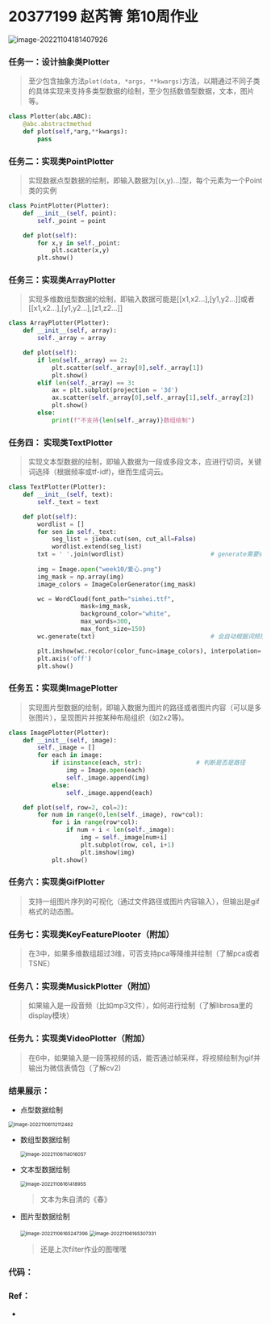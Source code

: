 # 20377199 赵芮箐 第10周作业

![image-20221104181407926](C:\Users\DELL\AppData\Roaming\Typora\typora-user-images\image-20221104181407926.png)

### 任务一：设计抽象类Plotter

> 至少包含抽象方法`plot(data, *args, **kwargs)`方法，以期通过不同子类的具体实现来支持多类型数据的绘制，至少包括数值型数据，文本，图片等。

```python
class Plotter(abc.ABC):
    @abc.abstractmethod
    def plot(self,*arg,**kwargs):
        pass
```

### 任务二：实现类PointPlotter

> 实现数据点型数据的绘制，即输入数据为[(x,y)...]型，每个元素为一个Point类的实例

```python
class PointPlotter(Plotter):
    def __init__(self, point):
        self._point = point

    def plot(self):
        for x,y in self._point:
            plt.scatter(x,y)
        plt.show()
```

### 任务三：实现类ArrayPlotter

> 实现多维数组型数据的绘制，即输入数据可能是[[x1,x2...],[y1,y2...]]或者[[x1,x2...],[y1,y2...],[z1,z2...]]

```python
class ArrayPlotter(Plotter):
    def __init__(self, array):
        self._array = array

    def plot(self):
        if len(self._array) == 2:
            plt.scatter(self._array[0],self._array[1])
            plt.show()
        elif len(self._array) == 3:
            ax = plt.subplot(projection = '3d')
            ax.scatter(self._array[0],self._array[1],self._array[2])
            plt.show()
        else:
            print(f"不支持{len(self._array)}数组绘制")
```

### 任务四： 实现类TextPlotter

> 实现文本型数据的绘制，即输入数据为一段或多段文本，应进行切词，关键词选择（根据频率或tf-idf)，继而生成词云。

```python
class TextPlotter(Plotter):
    def __init__(self, text):
        self._text = text

    def plot(self):
        wordlist = []
        for sen in self._text:
            seg_list = jieba.cut(sen, cut_all=False)
            wordlist.extend(seg_list)
        txt = ' '.join(wordlist)						# generate需要string
        
        img = Image.open("week10/爱心.png")
        img_mask = np.array(img)
        image_colors = ImageColorGenerator(img_mask)

        wc = WordCloud(font_path="simhei.ttf", 
                    mask=img_mask, 
                    background_color="white", 
                    max_words=300, 
                    max_font_size=150)
        wc.generate(txt)                                # 会自动根据词频形成词云图

        plt.imshow(wc.recolor(color_func=image_colors), interpolation='bilinear')
        plt.axis('off')
        plt.show()
```

### 任务五：实现类ImagePlotter

> 实现图片型数据的绘制，即输入数据为图片的路径或者图片内容（可以是多张图片），呈现图片并按某种布局组织（如2x2等)。

```python
class ImagePlotter(Plotter):
    def __init__(self, image):
        self._image = []
        for each in image:
            if isinstance(each, str):               # 判断是否是路径
                img = Image.open(each)
                self._image.append(img)
            else:
                self._image.append(each)

    def plot(self, row=2, col=2):
        for num in range(0,len(self._image), row*col):
            for i in range(row*col):
                if num + i < len(self._image):
                    img = self._image[num+i]
                    plt.subplot(row, col, i+1)
                    plt.imshow(img)
            plt.show()
```

### 任务六：实现类GifPlotter

> 支持一组图片序列的可视化（通过文件路径或图片内容输入），但输出是gif格式的动态图。



### 任务七：实现类KeyFeaturePlooter（附加）

> 在3中，如果多维数组超过3维，可否支持pca等降维并绘制（了解pca或者TSNE）



### 任务八：实现类MusickPlotter（附加）

> 如果输入是一段音频（比如mp3文件），如何进行绘制（了解librosa里的display模块）



### 任务九：实现类VideoPlotter（附加）

> 在6中，如果输入是一段落视频的话，能否通过帧采样，将视频绘制为gif并输出为微信表情包（了解cv2)

### 结果展示：

- 点型数据绘制

<img src="C:\Users\DELL\AppData\Roaming\Typora\typora-user-images\image-20221106112112462.png" alt="image-20221106112112462" style="zoom:67%;" />

- 数组型数据绘制

  <img src="C:\Users\DELL\AppData\Roaming\Typora\typora-user-images\image-20221106114016057.png" alt="image-20221106114016057" style="zoom:67%;" />

- 文本型数据绘制

  <img src="C:\Users\DELL\AppData\Roaming\Typora\typora-user-images\image-20221106161418955.png" alt="image-20221106161418955" style="zoom:67%;" />

  > 文本为朱自清的《春》

- 图片型数据绘制

  <img src="C:\Users\DELL\AppData\Roaming\Typora\typora-user-images\image-20221106165247396.png" alt="image-20221106165247396" style="zoom:67%;" />

  <img src="C:\Users\DELL\AppData\Roaming\Typora\typora-user-images\image-20221106165307331.png" alt="image-20221106165307331" style="zoom:67%;" />

  > 还是上次filter作业的图嘿嘿



### 代码：



### Ref：

- 
